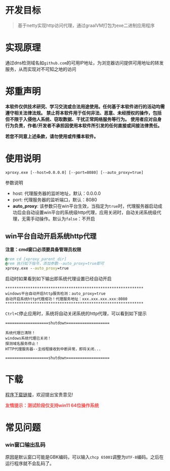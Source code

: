 # 开发目标
> 基于netty实现http访问代理，通过graalVM打包为exe二进制应用程序

# 实现原理
通过dns检测域名如`github.com`的可用IP地址，为浏览器访问提供可用地址的转发服务，从而实现对不可知之地的访问

# 郑重声明
**本软件仅供技术研究、学习交流或合法用途使用。任何基于本软件进行的活动均需遵守相关法律法规。**
**禁止将本软件用于任何非法、恶意、未经授权的操作，包括但不限于入侵他人系统、窃取数据、干扰正常网络服务等行为。**
**使用者应对自身行为负责，作者/开发者不承担因使用本软件所引发的任何直接或间接法律责任。**

**若您不同意上述条款，请勿使用或传播本软件。** 

# 使用说明
```
xproxy.exe [--host=0.0.0.0] [--port=8080] [--auto_proxy=true]
```

参数说明
- host: 代理服务器的监听地址，默认：0.0.0.0
- port: 代理服务器的监听端口，默认：8080
- **auto_proxy**: 该参数只在win平台生效，当指定为`true`时，代理服务器启动成功后会自动设置win平台的系统级http代理，应用关闭时，自动关闭系统级代理，无需手动操作。默认为`false`：不开启

## win平台自动开启系统http代理

**注意：cmd窗口必须要具备管理员权限**
```bat
@rem cd [xproxy_parent_dir]
@rem 执行如下指令，添加参数--auto_proxy=true即可
xproxy.exe --auto_proxy=true
```
启动时如果看到如下输出即系统代理设置已经自动开启
```
*************************************************************
windows平台自动开启http服务检测：auto_proxy=true
自动开启系统http代理成功！代理服务地址：xxx.xxx.xxx.xxx:8080
*************************************************************
```
`Ctrl+C`停止应用时，系统将自动关闭系统的http代理，可以看到如下提示
```
===================shutdown===================

系统代理已清除！
windows系统代理已关闭！
探测域名服务停止！
HTTP代理服务器--主线程接收到中断异常，即将关闭...

===================shutdown===================
```

# 下载
[程序下载链接](https://github.com/czadxubin/xproxy/tags)，欢迎提出宝贵意见!

<font color="#FF4444">**友情提示：测试阶段仅支持win11 64位操作系统**</font>

# 常见问题
###  win窗口输出乱码
原因是默认窗口可能是GBK编码，可以输入`chcp 65001`调整为`UTF-8`编码。之后在运行程序就不会乱码了。